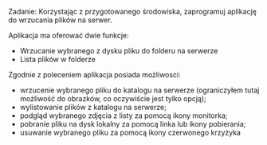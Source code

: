 Zadanie:
Korzystając z przygotowanego środowiska, zaprogramuj aplikację do wrzucania plików na serwer.

Aplikacja ma oferować dwie funkcje:

- Wrzucanie wybranego z dysku pliku do folderu na serwerze
- Lista plików w folderze

Zgodnie z poleceniem aplikacja posiada możliwosci:
- wrzucenie wybranego pliku do katalogu na serwerze (ograniczyłem tutaj możliwość do obrazków, co oczywiście jest tylko opcją);
- wylistowanie plików z katalogu na serwerze;
- podgląd wybranego zdjęcia z listy za pomocą ikony monitorka;
- pobranie pliku na dysk lokalny za pomocą linka lub ikony pobierania;
- usuwanie wybranego pliku za pomocą ikony czerwonego krzyżyka

